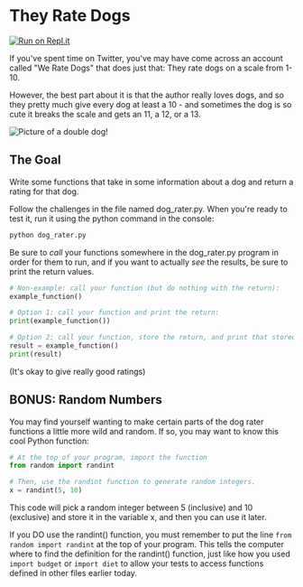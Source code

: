 # They Rate Dogs

[![Run on Repl.it](https://repl.it/badge/github/upperlinecode/they-rate-dogs-python-functions)](https://repl.it/github/upperlinecode/they-rate-dogs-python-functions)

If you've spent time on Twitter, you've may have come across an account called "We Rate Dogs" that does just that: They rate dogs on a scale from 1-10.

However, the best part about it is that the author really loves dogs, and so they pretty much give every dog at least a 10 - and sometimes the dog is so cute it breaks the scale and gets an 11, a 12, or a 13.

![Picture of a double dog!](https://raw.githubusercontent.com/upperlinecode/they-rate-dogs-python-functions/master/ratedog.jpg)

## The Goal

Write some functions that take in some information about a dog and return a rating for that dog.

Follow the challenges in the file named dog_rater.py. When you're ready to test it, run it using the python command in the console:

```bash
python dog_rater.py
```

Be sure to *call* your functions somewhere in the dog_rater.py program in order for them to run, and if you want to actually *see* the results, be sure to print the return values.

```python
# Non-example: call your function (but do nothing with the return):
example_function()

# Option 1: call your function and print the return:
print(example_function())

# Option 2: call your function, store the return, and print that stored value:
result = example_function()
print(result)
```

(It's okay to give really good ratings)

## BONUS: Random Numbers

You may find yourself wanting to make certain parts of the dog rater functions a little more wild and random. If so, you may want to know this cool Python function:

```python
# At the top of your program, import the function
from random import randint

# Then, use the randint function to generate random integers. 
x = randint(5, 10)
```

This code will pick a random integer between 5 (inclusive) and 10 (exclusive) and store it in the variable x, and then you can use it later.

If you DO use the randint() function, you must remember to put the line `from random import randint` at the top of your program. This tells the computer where to find the definition for the randint() function, just like how you used `import budget` or `import diet` to allow your tests to access functions defined in other files earlier today.
